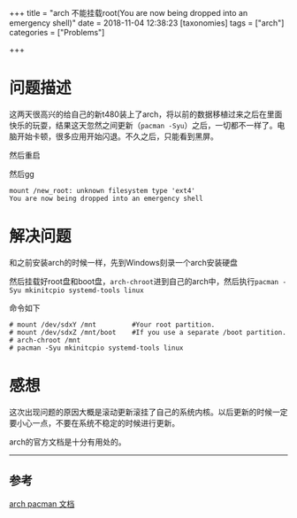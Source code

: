 +++
title = "arch 不能挂载root(You are now being dropped into an emergency shell)"
date = 2018-11-04 12:38:23
[taxonomies]
tags = ["arch"]
categories = ["Problems"]

+++

# 问题描述

这两天很高兴的给自己的新t480装上了arch，将以前的数据移植过来之后在里面快乐的玩耍，结果这天忽然之间更新（`pacman -Syu`）之后，一切都不一样了。电脑开始卡顿，很多应用开始闪退。不久之后，只能看到黑屏。

然后重启

然后gg

	mount /new_root: unknown filesystem type 'ext4'
	You are now being dropped into an emergency shell

# 解决问题

和之前安装arch的时候一样，先到Windows刻录一个arch安装硬盘

然后挂载好root盘和boot盘，`arch-chroot`进到自己的arch中，然后执行`pacman -Syu mkinitcpio systemd-tools linux`

命令如下

	# mount /dev/sdxY /mnt         #Your root partition.
	# mount /dev/sdxZ /mnt/boot    #If you use a separate /boot partition.
	# arch-chroot /mnt
	# pacman -Syu mkinitcpio systemd-tools linux

# 感想

这次出现问题的原因大概是滚动更新滚挂了自己的系统内核。以后更新的时候一定要小心一点，不要在系统不稳定的时候进行更新。

arch的官方文档是十分有用处的。

****************************************

## 参考

[arch pacman 文档](https://wiki.archlinux.org/index.php/pacman "Pacman" )

